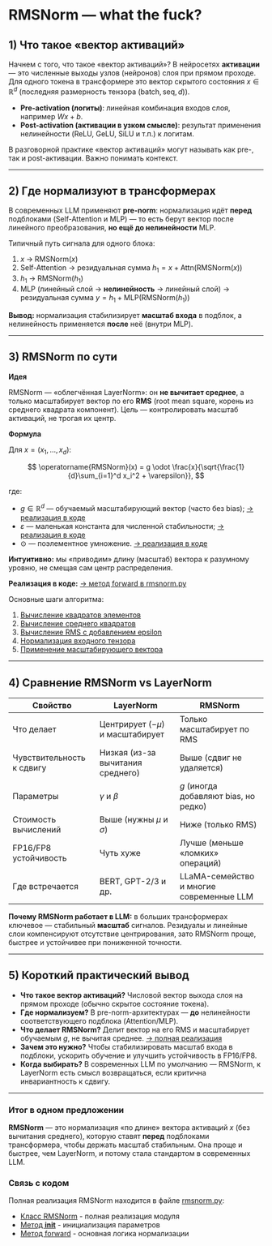 # RMSNorm — what the fuck?

## 1) Что такое «вектор активаций»

Начнем с того, что такое «вектор активаций»? В нейросетях **активации** — это численные выходы узлов (нейронов) слоя при прямом проходе. Для одного токена в трансформере это вектор скрытого состояния $x \in \mathbb{R}^d$ (последняя размерность тензора $(\text{batch}, \text{seq}, d)$).

* **Pre-activation (логиты)**: линейная комбинация входов слоя, например $Wx + b$.
* **Post-activation (активации в узком смысле)**: результат применения нелинейности (ReLU, GeLU, SiLU и т.п.) к логитам.

В разговорной практике «вектор активаций» могут называть как pre-, так и post-активации. Важно понимать контекст.

---

## 2) Где нормализуют в трансформерах

В современных LLM применяют **pre-norm**: нормализация идёт **перед** подблоками (Self-Attention и MLP) — то есть берут вектор после линейного преобразования, **но ещё до нелинейности** MLP.

Типичный путь сигнала для одного блока:

1. $x \;\rightarrow\; \text{RMSNorm}(x)$
2. Self-Attention → резидуальная сумма $h_1 = x + \text{Attn}(\text{RMSNorm}(x))$
3. $h_1 \;\rightarrow\; \text{RMSNorm}(h_1)$
4. MLP (линейный слой → **нелинейность** → линейный слой) → резидуальная сумма $y = h_1 + \text{MLP}(\text{RMSNorm}(h_1))$

**Вывод:** нормализация стабилизирует **масштаб входа** в подблок, а нелинейность применяется **после** неё (внутри MLP).

---

## 3) RMSNorm по сути

**Идея** 

RMSNorm — «облегчённая LayerNorm»: он **не вычитает среднее**, а только масштабирует вектор по его **RMS** (root mean square, корень из среднего квадрата компонент). Цель — контролировать масштаб активаций, не трогая их центр.

**Формула** 

Для $x=(x_1,\dots,x_d)$:

$$
\operatorname{RMSNorm}(x) 
= g \odot \frac{x}{\sqrt{\frac{1}{d}\sum_{i=1}^d x_i^2 + \varepsilon}},
$$

где: 

- $g\in\mathbb{R}^d$ — обучаемый масштабирующий вектор (часто без bias); [→ реализация в коде](rmsnorm.py#L68-L81)
- $\varepsilon$ — маленькая константа для численной стабильности; [→ реализация в коде](rmsnorm.py#L69)
- $\odot$ — поэлементное умножение. [→ реализация в коде](rmsnorm.py#L124)

**Интуитивно:** мы «приводим» длину (масштаб) вектора к разумному уровню, не смещая сам центр распределения.

**Реализация в коде:** [→ метод forward в rmsnorm.py](rmsnorm.py#L84-L128)

Основные шаги алгоритма:
1. [Вычисление квадратов элементов](rmsnorm.py#L115)
2. [Вычисление среднего квадратов](rmsnorm.py#L117)
3. [Вычисление RMS с добавлением epsilon](rmsnorm.py#L119)
4. [Нормализация входного тензора](rmsnorm.py#L121)
5. [Применение масштабирующего вектора](rmsnorm.py#L123-L126)

---

## 4) Сравнение RMSNorm vs LayerNorm

| Свойство                  | LayerNorm                          | RMSNorm                                  |
| ------------------------- | ---------------------------------- | ---------------------------------------- |
| Что делает                | Центрирует ($-\mu$) и масштабирует | Только масштабирует по RMS               |
| Чувствительность к сдвигу | Низкая (из-за вычитания среднего)  | Выше (сдвиг не удаляется)                |
| Параметры                 | $\gamma$ и $\beta$                 | $g$ (иногда добавляют bias, но редко)    |
| Стоимость вычислений      | Выше (нужны $\mu$ и $\sigma$)      | Ниже (только RMS)                        |
| FP16/FP8 устойчивость     | Чуть хуже                          | Лучше (меньше «ломких» операций)         |
| Где встречается           | BERT, GPT-2/3 и др.                | LLaMA-семейство и многие современные LLM |

**Почему RMSNorm работает в LLM:** в больших трансформерах ключевое — стабильный **масштаб** сигналов. Резидуалы и линейные слои компенсируют отсутствие центрирования, зато RMSNorm проще, быстрее и устойчивее при пониженной точности.

---

## 5) Короткий практический вывод

* **Что такое вектор активаций?** Числовой вектор выхода слоя на прямом проходе (обычно скрытое состояние токена).
* **Где нормализуем?** В pre-norm-архитектурах — **до** нелинейности соответствующего подблока (Attention/MLP).
* **Что делает RMSNorm?** Делит вектор на его RMS и масштабирует обучаемым $g$, не вычитая среднее. [→ полная реализация](rmsnorm.py)
* **Зачем это нужно?** Чтобы стабилизировать масштаб входа в подблоки, ускорить обучение и улучшить устойчивость в FP16/FP8.
* **Когда выбирать?** В современных LLM по умолчанию — RMSNorm, к LayerNorm есть смысл возвращаться, если критична инвариантность к сдвигу.

---

### Итог в одном предложении

**RMSNorm** — это нормализация «по длине» вектора активаций $x$ (без вычитания среднего), которую ставят **перед** подблоками трансформера, чтобы держать масштаб стабильным. Она проще и быстрее, чем LayerNorm, и потому стала стандартом в современных LLM.

### Связь с кодом

Полная реализация RMSNorm находится в файле [rmsnorm.py](rmsnorm.py):

- [Класс RMSNorm](rmsnorm.py#L9-L134) - полная реализация модуля
- [Метод __init__](rmsnorm.py#L48-L81) - инициализация параметров
- [Метод forward](rmsnorm.py#L84-L128) - основная логика нормализации